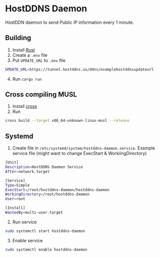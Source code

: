 # HostDDNS Daemon

HostDDN daemon to send Public IP information every 1 minute.

## Building
1. Install [Rust](https://www.rust-lang.org/learn/get-started)
2. Create a `.env` file
3. Put `UPDATE_URL` to `.env` file
```sh
UPDATE_URL=https://tunnel.hostddns.us/ddns/examplehostddnsupdateurl
```
4. Run `cargo run`

## Cross compiling MUSL
1. Install [cross](https://github.com/rust-embedded/cross)
2. Run
```sh
cross build --target x86_64-unknown-linux-musl --release
```

## Systemd
1. Create file in `/etc/systemd/system/hostddns-daemon.service`. Example service file (might want to change ExecStart & WorkiingDirectory)
```sh
[Unit]
Description=HostDDNS Daemon Service
After=network.target

[Service]
Type=Simple
ExecStart=/root/hostddns-daemon/hostddns-daemon
WorkingDirectory=/root/hostddns-daemon
User=root

[Install]
WantedBy=multi-user.target
```
2. Run service
```sh
sudo systemctl start hostddns-daemon
```

3. Enable service
```sh
sudo systemctl enable hostddns-daemon
```
